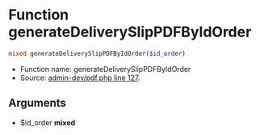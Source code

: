 Function generateDeliverySlipPDFByIdOrder
===========================





```php
mixed generateDeliverySlipPDFByIdOrder($id_order)
```

* Function name: generateDeliverySlipPDFByIdOrder
* Source: [admin-dev/pdf.php line 127](https://github.com/PrestaShop/PrestaShop/blob/1.5.0.5/admin-dev/pdf.php#L127).

Arguments
---------

* $id_order **mixed**

